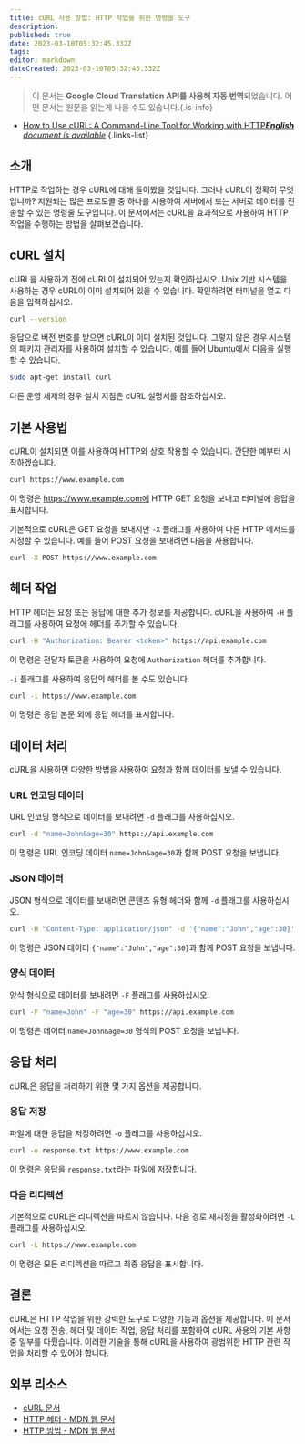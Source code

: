 ```yaml
---
title: cURL 사용 방법: HTTP 작업을 위한 명령줄 도구
description: 
published: true
date: 2023-03-10T05:32:45.332Z
tags: 
editor: markdown
dateCreated: 2023-03-10T05:32:45.332Z
---
```


> 이 문서는 **Google Cloud Translation API를 사용해 자동 번역**되었습니다.
어떤 문서는 원문을 읽는게 나을 수도 있습니다.{.is-info}



- [How to Use cURL: A Command-Line Tool for Working with HTTP***English** document is available*](/en/Knowledge-base/Network/how-to-use-curl-a-command-line-tool-for-working-with-http)
{.links-list}

## 소개

HTTP로 작업하는 경우 cURL에 대해 들어봤을 것입니다. 그러나 cURL이 정확히 무엇입니까? 지원되는 많은 프로토콜 중 하나를 사용하여 서버에서 또는 서버로 데이터를 전송할 수 있는 명령줄 도구입니다. 이 문서에서는 cURL을 효과적으로 사용하여 HTTP 작업을 수행하는 방법을 살펴보겠습니다.

## cURL 설치

cURL을 사용하기 전에 cURL이 설치되어 있는지 확인하십시오. Unix 기반 시스템을 사용하는 경우 cURL이 이미 설치되어 있을 수 있습니다. 확인하려면 터미널을 열고 다음을 입력하십시오.

```bash
curl --version
```

응답으로 버전 번호를 받으면 cURL이 이미 설치된 것입니다. 그렇지 않은 경우 시스템의 패키지 관리자를 사용하여 설치할 수 있습니다. 예를 들어 Ubuntu에서 다음을 실행할 수 있습니다.

```bash
sudo apt-get install curl
```

다른 운영 체제의 경우 설치 지침은 cURL 설명서를 참조하십시오.

## 기본 사용법

cURL이 설치되면 이를 사용하여 HTTP와 상호 작용할 수 있습니다. 간단한 예부터 시작하겠습니다.

```bash
curl https://www.example.com
```

이 명령은 https://www.example.com에 HTTP GET 요청을 보내고 터미널에 응답을 표시합니다.

기본적으로 cURL은 GET 요청을 보내지만 `-X` 플래그를 사용하여 다른 HTTP 메서드를 지정할 수 있습니다. 예를 들어 POST 요청을 보내려면 다음을 사용합니다.

```bash
curl -X POST https://www.example.com
```

## 헤더 작업

HTTP 헤더는 요청 또는 응답에 대한 추가 정보를 제공합니다. cURL을 사용하여 `-H` 플래그를 사용하여 요청에 헤더를 추가할 수 있습니다.

```bash
curl -H "Authorization: Bearer <token>" https://api.example.com
```

이 명령은 전달자 토큰을 사용하여 요청에 `Authorization` 헤더를 추가합니다.

`-i` 플래그를 사용하여 응답의 헤더를 볼 수도 있습니다.

```bash
curl -i https://www.example.com
```

이 명령은 응답 본문 외에 응답 헤더를 표시합니다.

## 데이터 처리

cURL을 사용하면 다양한 방법을 사용하여 요청과 함께 데이터를 보낼 수 있습니다.

### URL 인코딩 데이터

URL 인코딩 형식으로 데이터를 보내려면 `-d` 플래그를 사용하십시오.

```bash
curl -d "name=John&age=30" https://api.example.com
```

이 명령은 URL 인코딩 데이터 `name=John&age=30`과 함께 POST 요청을 보냅니다.

### JSON 데이터

JSON 형식으로 데이터를 보내려면 콘텐츠 유형 헤더와 함께 `-d` 플래그를 사용하십시오.

```bash
curl -H "Content-Type: application/json" -d '{"name":"John","age":30}' https://api.example.com
```

이 명령은 JSON 데이터 `{"name":"John","age":30}`과 함께 POST 요청을 보냅니다.

### 양식 데이터

양식 형식으로 데이터를 보내려면 `-F` 플래그를 사용하십시오.

```bash
curl -F "name=John" -F "age=30" https://api.example.com
```

이 명령은 데이터 `name=John&age=30` 형식의 POST 요청을 보냅니다.

## 응답 처리

cURL은 응답을 처리하기 위한 몇 가지 옵션을 제공합니다.

### 응답 저장

파일에 대한 응답을 저장하려면 `-o` 플래그를 사용하십시오.

```bash
curl -o response.txt https://www.example.com
```

이 명령은 응답을 `response.txt`라는 파일에 저장합니다.

### 다음 리디렉션

기본적으로 cURL은 리디렉션을 따르지 않습니다. 다음 경로 재지정을 활성화하려면 `-L` 플래그를 사용하십시오.

```bash
curl -L https://www.example.com
```

이 명령은 모든 리디렉션을 따르고 최종 응답을 표시합니다.

## 결론

cURL은 HTTP 작업을 위한 강력한 도구로 다양한 기능과 옵션을 제공합니다. 이 문서에서는 요청 전송, 헤더 및 데이터 작업, 응답 처리를 포함하여 cURL 사용의 기본 사항 중 일부를 다뤘습니다. 이러한 기술을 통해 cURL을 사용하여 광범위한 HTTP 관련 작업을 처리할 수 있어야 합니다.

## 외부 리소스

- [cURL 문서](https://curl.se/docs/)
- [HTTP 헤더 - MDN 웹 문서](https://developer.mozilla.org/en-US/docs/Web/HTTP/Headers)
- [HTTP 방법 - MDN 웹 문서](https://developer.mozilla.org/en-US/docs/Web/HTTP/Methods)